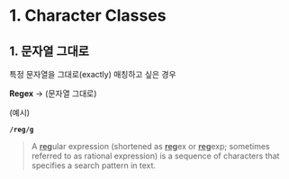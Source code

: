 # 1. Character Classes

## 1. 문자열 그대로

특정 문자열을 그대로(exactly) 매칭하고 싶은 경우

**Regex** → (문자열 그대로)

(예시)

**`/reg/g`**

> A <U>**reg**</U>ular expression (shortened as <u>**reg**</u>ex or <u>**reg**</u>exp; sometimes referred to as rational expression) is a sequence of characters that specifies a search pattern in text.
